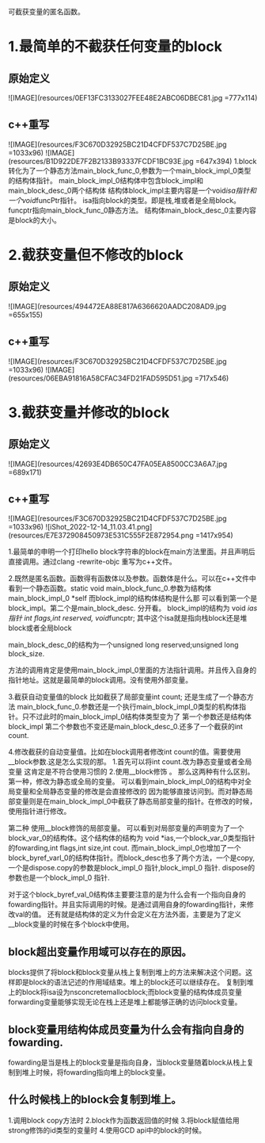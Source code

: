 可截获变量的匿名函数。

# 1.最简单的不截获任何变量的block
## 原始定义
![IMAGE](resources/0EF13FC3133027FEE48E2ABC06DBEC81.jpg =777x114)
## c++重写
![IMAGE](resources/F3C670D32925BC21D4CFDF537C7D25BE.jpg =1033x96)
![IMAGE](resources/B1D922DE7F2B2133B93337FCDF1BC93E.jpg =647x394)
1.block转化为了一个静态方法main_block_func_0,参数为一个main_block_impl_0类型的结构体指针。
main_block_impl_0结构体中包含block_impl和main_block_desc_0两个结构体
结构体block_impl主要内容是一个void*isa指针和一个void*funcPtr指针。
isa指向block的类型。即是栈,堆或者是全局block。
funcptr指向main_block_func_0静态方法。
结构体main_block_desc_0主要内容是block的大小。
# 2.截获变量但不修改的block
## 原始定义
![IMAGE](resources/494472EA88E817A6366620AADC208AD9.jpg =655x155)
## c++重写
![IMAGE](resources/F3C670D32925BC21D4CFDF537C7D25BE.jpg =1033x96)
![IMAGE](resources/06EBA91816A58CFAC34FD21FAD595D51.jpg =717x546)
# 3.截获变量并修改的block
## 原始定义
![IMAGE](resources/42693E4DB650C47FA05EA8500CC3A6A7.jpg =689x171)
## c++重写
![IMAGE](resources/F3C670D32925BC21D4CFDF537C7D25BE.jpg =1033x96)
![iShot_2022-12-14_11.03.41.png](resources/E7E372908450973E531C555F2E872954.png =1417x954)

1.最简单的申明一个打印hello block字符串的block在main方法里面。并且声明后直接调用。通过clang -rewrite-objc 重写为c++文件。

2.既然是匿名函数。函数得有函数体以及参数。函数体是什么。可以在c++文件中看到一个静态函数。static void main_block_func_0.参数为结构体 main_block_impl_0 *self
而block_impl的结构体结构是什么那 可以看到第一个是block_impl。第二个是main_block_desc.
分开看。
block_impl的结构为 void *ias指针 int flags,int reserved, void*funcptr; 
其中这个isa就是指向栈block还是堆block或者全局block


main_block_desc_0的结构为一个unsigned long reserved;unsigned long block_size.


方法的调用肯定是使用main_block_impl_0里面的方法指针调用。并且传入自身的指针地址。这就是最简单的block调用。没有使用外部变量。

3.截获自动变量值的block 比如截获了局部变量int count;
还是生成了一个静态方法 main_block_func_0.参数还是一个执行main_block_impl_0类型的机构体指针。只不过此时的main_block_impl_0结构体类型变为了 第一个参数还是结构体block_impl 第二个参数也不变还是main_block_desc_0.还多了一个截获的int count.

4.修改截获的自动变量值。比如在block调用者修改int count的值。需要使用__block参数.这是怎么实现的那。
1.首先可以将int count.改为静态变量或者全局变量 这肯定是不符合使用习惯的
2.使用__block修饰
。
那么这两种有什么区别。
第一种，修改为静态或全局的变量。
可以看到main_block_impl_0的结构中对全局变量和全局静态变量的修改是会直接修改的 因为能够直接访问到。而对静态局部变量则是在main_block_impl_0中截获了静态局部变量的指针。在修改的时候，使用指针进行修改。

第二种 使用__block修饰的局部变量。
可以看到对局部变量的声明变为了一个block_var_0的结构体。这个结构体的结构为 void *ias,一个block_var_0类型指针的fowarding,int flags,int size,int cout.
而main_block_impl_0也增加了一个block_byref_varl_0的结构体指针。而block_desc也多了两个方法，一个是copy,一个是dispose.copy的参数是block_impl_0 指针,block_impl_0 指针. dispose的参数也是一个block_impl_0 指针.

对于这个block_byref_val_0结构体主要要注意的是为什么会有一个指向自身的fowarding指针。并且实际调用的时候。是通过调用自身的fowarding指针，来修改val的值。
还有就是结构体的定义为什会定义在方法外面，主要是为了定义__block变量的时候在多个block中使用。

## block超出变量作用域可以存在的原因。
blocks提供了将block和block变量从栈上复制到堆上的方法来解决这个问题。这样即是block的语法记述的作用域结束。堆上的block还可以继续存在。
复制到堆上的block将isa设为nsconcretemallocblock;而block变量的结构体成员变量forwarding变量能够实现无论在栈上还是堆上都能够正确的访问block变量。

## block变量用结构体成员变量为什么会有指向自身的fowarding.
fowarding是当是栈上的block变量是指向自身，当block变量随着block从栈上复制到堆上时候，将fowarding指向堆上的block变量。

## 什么时候栈上的block会复制到堆上。
1.调用block copy方法时
2.block作为函数返回值的时候
3.将block赋值给用strong修饰的id类型的变量时
4.使用GCD api中的block的时候。